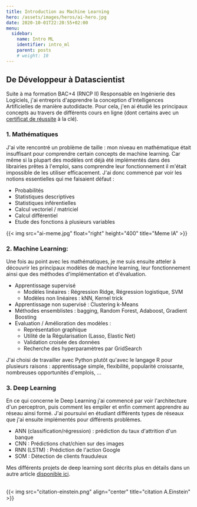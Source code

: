 ```yaml
---
title: Introduction au Machine Learning
hero: /assets/images/heros/ai-hero.jpg
date: 2020-10-01T22:20:55+02:00
menu:
  sidebar:
    name: Intro ML
    identifier: intro_ml
    parent: posts
    # weight: 10
---
```


## De Développeur à Datascientist
Suite à ma formation BAC+4 (RNCP II) Responsable en Ingénierie des Logiciels, j'ai entrepris d'apprendre la conception d'Intelligences Artificielles de manière autodidacte. Pour cela, j'en ai étudié les principaux concepts au travers de différents cours en ligne (dont certains avec un [certificat de réussite](/blog/posts/certifications/) à la clé).  

### 1. Mathématiques 

J'ai vite rencontré un problème de taille : mon niveau en mathématique était insuffisant pour comprendre certain concepts de machine learning. Car même si la plupart des modèles ont déjà été implémentés dans des librairies prêtes à l'emploi, sans comprendre leur fonctionnement il m'était impossible de les utiliser efficacement. J'ai donc commencé par voir les notions essentielles qui me faisaient défaut :
- Probabilités
- Statistiques descriptives
- Statistiques inférentielles
- Calcul vectoriel / matriciel
- Calcul différentiel
- Etude des fonctions à plusieurs variables

{{< img src="ai-meme.jpg" float="right" height="400" title="Meme IA" >}}


### 2. Machine Learning: 
Une fois au point avec les mathématiques, je me suis ensuite atteler à découvrir les principaux modèles de machine learning, leur fonctionnement ainsi que des méthodes d'implémentation et d'évaluation. 
 
- Apprentissage supervisé
  - Modèles linéaires : Régression Ridge, Régression logistique, SVM
  - Modèles non linéaires : kNN, Kernel trick
- Apprentissage non supervisé : Clustering k-Means
- Méthodes ensemblistes : bagging, Random Forest, Adaboost, Gradient Boosting
- Evaluation / Amélioration des modèles :
  - Représentation graphique
  - Utilité de la Régularisation (Lasso, Elastic Net)
  - Validation croisée des données
  - Recherche des hyperparamètres par GridSearch

J'ai choisi de travailler avec Python plutôt qu'avec le langage R pour plusieurs raisons : apprentissage simple, flexibilité, popularité croissante, nombreuses opportunités d'emplois, ...


### 3. Deep Learning
En ce qui concerne le Deep Learning j'ai commencé par voir l'architecture d'un perceptron, puis comment les empiler et enfin comment apprendre au réseau ainsi formé. J'ai poursuivi en étudiant différents types de réseaux que j'ai ensuite implémentés pour différents problèmes.
- ANN (classification/régression) : prédiction du taux d'attrition d'un banque
- CNN : Prédictions chat/chien sur des images
- RNN (LSTM) : Prédiction de l'action Google
- SOM : Détection de clients frauduleux  

Mes différents projets de deep learning sont décrits plus en détails dans un autre article [disponible ici](/blog/projects/deeplearning).


  
<br/>
{{< img src="citation-einstein.png" align="center" title="citation A.Einstein" >}}
